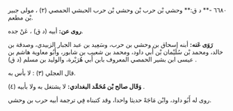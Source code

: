 ٦٦٨٠ -** د ق:** وحشي بْن حرب بْن وحشي بْن حرب الحبشي الحمصي (٢) ، مولى جبير بْن مطعم.

**روى عن:** أبيه (د ق) ، عَنْ جده.

**رَوَى عَنه:** أبنه إسحاق بن وحشي بن حرب، وسَعِيد بن عبد الجبار الزبيدي، وصدقة بن خالد، ومحمد بْن سُلَيْمان بْن أَبي داود، ومحمد بن شعيب بن شابور، وأَبُو معاوية هاشم بن عيسى ابن بشير الحمصي المعروف بابن أَبي هُرَيْرة، والوليد بن مسلم (د ق) .

قال العجلي (٣) : لا بأس به.

**وَقَال صالح بْن مُحَمَّد البغدادي:** لا يشتغل به ولا بأبيه (٤) .

روى له أَبُو داود، وابْن مَاجَهْ حديثا واحدا، وقد كتبناه فِي ترجمة أبيه حرب بن وحشي.
